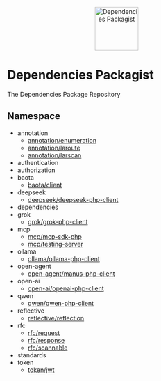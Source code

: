 <p align="center">
    <a href="https://github.com/dependencies-packagist">
        <img alt="Dependencies Packagist" width="100" src="https://avatars.githubusercontent.com/u/188601070?s=200&v=4">
    </a>
</p>

# Dependencies Packagist

The Dependencies Package Repository

## Namespace

- annotation
    - [annotation/enumeration](https://packagist.org/packages/annotation/enumeration)
    - [annotation/laroute](https://packagist.org/packages/annotation/laroute)
    - [annotation/larscan](https://packagist.org/packages/annotation/larscan)
- authentication
- authorization
- baota
    - [baota/client](https://packagist.org/packages/baota/client)
- deepseek
    - [deepseek/deepseek-php-client](https://packagist.org/packages/deepseek/deepseek-php-client)
- dependencies
- grok
    - [grok/grok-php-client](https://packagist.org/packages/grok/grok-php-client)
- mcp
    - [mcp/mcp-sdk-php](https://packagist.org/packages/mcp/mcp-sdk-php)
    - [mcp/testing-server](https://packagist.org/packages/mcp/testing-server)
- ollama
    - [ollama/ollama-php-client](https://packagist.org/packages/ollama/ollama-php-client)
- open-agent
    - [open-agent/manus-php-client](https://packagist.org/packages/open-agent/manus-php-client)
- open-ai
    - [open-ai/openai-php-client](https://packagist.org/packages/open-ai/openai-php-client)
- qwen
    - [qwen/qwen-php-client](https://packagist.org/packages/qwen/qwen-php-client)
- reflective
    - [reflective/reflection](https://packagist.org/packages/reflective/reflection)
- rfc
    - [rfc/request](https://packagist.org/packages/rfc/request)
    - [rfc/response](https://packagist.org/packages/rfc/response)
    - [rfc/scannable](https://packagist.org/packages/rfc/scannable)
- standards
- token
  - [token/jwt](https://packagist.org/packages/token/jwt)
